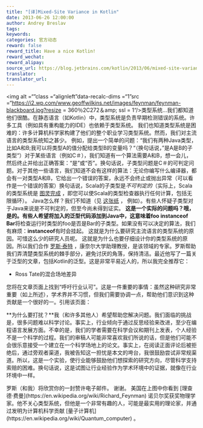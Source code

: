 ```yaml
---
title: "[译]Mixed-Site Variance in Kotlin"
date: 2013-06-26 12:00:00
author: Andrey Breslav
tags:
keywords:
categories: 官方动态
reward: false
reward_title: Have a nice Kotlin!
reward_wechat:
reward_alipay:
source_url: https://blog.jetbrains.com/kotlin/2013/06/mixed-site-variance-in-kotlin/
translator:
translator_url:
---
```


<img alt =“”class =“alignleft”data-recalc-dims =“1”src =“https://i2.wp.com/www.geoffwilkins.net/images/feynman/feynman-blackboard.jpg?resize = 360％2C272＆amp; ssl = 1“/>类型系统...我们都知道他们很酷。在静态语言（如Kotlin）中，类型系统是负责早期检测错误的系统。许多工具（例如具有重构能力的IDE）也依赖于类型系统。
我们也知道类型系统是困难的：许多计算机科学家构建了他们的整个职业学习类型系统。然而，我们对主流语言的类型系统知之甚少。<span id =“more-1112”> </span>
例如，提出一个简单的问题：“我们有两种Java类型，比如A和B;我可以将类型A的值分配给类型B的变量吗？“（换句话说，”是A是B的子类型“）对于某些语言（例如C＃），我们知道有一个算法需要A和B，想一会儿，然后终止并给出正确答案：“是”或“否”。换句话说，子类型问题是C＃的可判定问题。对于其他一些语言，我们知道不会有这样的算法：无论你编写什么编译器，都会有一对类型A和B，它给出一个错误的答案，永远不会终止或抛出异常（可以看作是一个错误的答案）换句话说，Scala的子类型是<em>不可判定的</em>（实际上，Scala的类型系统是 [图灵完成](http://michid.wordpress.com/2010/01/29/scala-type-level-encoding-of-the-ski-calculus/) ，即您可以使Scala的类型检查器执行任何计算，包括无限循环）。
Java怎么样？我们不知道（见 [这张纸](http://www.cs.cornell.edu/~ross/publications/tamewild/) ， 例如）。有些人怀疑子类型对于Java来说是不可判定的，但至今尚未得到证实。 **这是一个实际的问题吗？**哦，是的。有些人希望将加入的泛型代码添加到Java中，这意味着**foo instanceof Bar**将检查运行时类型的foo是否是Bar的子类型。如果没有可以决定的算法，我们有麻烦：**instanceof**有时会挂起。
这就是为什么要研究主流语言的类型系统的原因。可惜这么少的研究人员呢。
这就是为什么也要仔细设计你的类型系统的原因。所以我们合作 [罗斯·泰特](http://www.cs.cornell.edu/~ross/) ，康奈尔大学助理教授，是该领域的专家。罗斯帮助我们弄清楚类型系统的棘手部分，避免讨厌的角落，保持清洁。最近他写了一篇关于泛型的文章，包括Kotlin的泛型。这是非常平易近人的，所以我完全推荐它：

* Ross Tate的混合场地差异

您将在文章页面上找到“呼吁行业认可”。这是一件重要的事情：虽然这种研究非常重要（如上所述），学术界并不习惯，但我们需要协调一点，帮助他们意识到这种贡献是一个很好的一。引用该页面：
<p> **为什么要打扰？**我（和许多其他人）希望帮助您解决问题。我们面临的挑战是，很多问题难以科学讨论。事实上，行业倾向于通过反思经验来改进，至少在编程语言发展方面。不幸的是，我们的学者需要在科学会议和期刊上发表，个人经验不是一个科学的过程。我们的审稿人可能非常喜欢我们所说的话，但是他们可能不会很乐意接受一个建立在一个科学场地上的论文。事实上，在阅读正面评论后被拒绝后，通过旁观者渠道，我被告知这一担忧是本文的垮台，我很鼓励尝试非常规渠道。所以，这是一个实验，使行业能够鼓励他们想探索的研究方向，尽管科学支持索赔的困难。换句话说，这是试图让行业经验作为学术环境中的证据，就像在行业环境中一样。</p>
罗斯（和我）将欣赏你的一封赞许电子邮件。
谢谢。
美国在上图中你看到 [理查德·费曼](https://en.wikipedia.org/wiki/Richard_Feynman) 诺贝尔奖获奖物理学家。他不关心类型系统，但他是一个非常有趣的人，可能是最实用的理论家，并通过发明为计算机科学贡献 [量子计算机](https://en.wikipedia.org/wiki/Quantum_computer) 。
